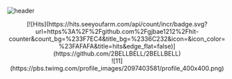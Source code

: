
![header](https://capsule-render.vercel.app/api?type=wave&color=auto&height=300&section=header&text=JAEJONG%20LEE&fontSize=90)
<div align="center">
[![Hits](https://hits.seeyoufarm.com/api/count/incr/badge.svg?url=https%3A%2F%2Fgithub.com%2Fgjbae1212%2Fhit-counter&count_bg=%233F7EC4&title_bg=%2336C232&icon=&icon_color=%23FAFAFA&title=hits&edge_flat=false)](https://github.com/2BELLBELL/2BELLBELL)
</div>
<div align="center">
![11](https://pbs.twimg.com/profile_images/2097403581/profile_400x400.png)

</div>

<!--
**2BELLBELL/2BELLBELL** is a ✨ _special_ ✨ repository because its `README.md` (this file) appears on your GitHub profile.

Here are some ideas to get you started:

- 🔭 I’m currently working on ...
- 🌱 I’m currently learning ...
- 👯 I’m looking to collaborate on ...
- 🤔 I’m looking for help with ...
- 💬 Ask me about ...
- 📫 How to reach me: ...
- 😄 Pronouns: ...
- ⚡ Fun fact: ...
-->
